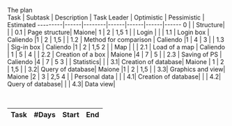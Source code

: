 The plan 
<br>
Task | Subtask | Description | Task Leader | Optimistic | Pessimistic | Estimated
---------|------|--------|------|------|------|------
0 |  |  Structure| 
| | 0.1 | Page structure| Maione| 1 | 2 | 1,5
1 |  | Login | 
| | 1.1 | Login box | Caliendo |1 | 2 | 1,5
| | 1.2 | Method for comparison | Caliendo  |1 | 4 | 3
| | 1.3 | Sig-in box | Caliendo |1 | 2 | 1,5
2 | | Map | 
| | 2.1 | Load of a map | Caliendo | 1 | 5 | 4
| | 2.2 | Creation of a box | Maione |4 | 7 | 5
| | 2.3 | Saving of PS | Caliendo |4 | 7 | 5
3 | | Statistics| 
| | 3.1| Creation of database| Maione | 1 | 2 | 1,5
| | 3.2| Query of database| Maione |1 | 2 | 1,5
| | 3.3| Graphics and view| Maione |2 | 3 | 2,5
4 | | Personal data | 
| | 4.1| Creation of database|
| | 4.2| Query of database|
| | 4.3| Data view|


<br>

Task | #Days | Start | End
---------|------|--------|------


